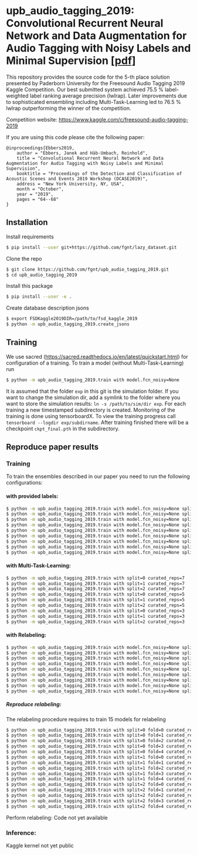# upb_audio_tagging_2019: Convolutional Recurrent Neural Network and Data Augmentation for Audio Tagging with Noisy Labels and Minimal Supervision [\[pdf\]](http://dcase.community/documents/workshop2019/proceedings/DCASE2019Workshop_Ebbers_54.pdf)

This repository provides the source code for the 5-th place solution presented by Paderborn University for the Freesound Audio Tagging 2019 Kaggle Competition.
Our best submitted system achieved 75.5 % label-weighted label ranking average precision (lwlrap).
Later improvements due to sophisticated ensembling including Multi-Task-Learning led to 76.5 % lwlrap outperforming the winner of the competition.

Competition website: https://www.kaggle.com/c/freesound-audio-tagging-2019

If you are using this code please cite the following paper:

```
@inproceedings{Ebbers2019,
    author = "Ebbers, Janek and Häb-Umbach, Reinhold",
    title = "Convolutional Recurrent Neural Network and Data Augmentation for Audio Tagging with Noisy Labels and Minimal Supervision",
    booktitle = "Proceedings of the Detection and Classification of Acoustic Scenes and Events 2019 Workshop (DCASE2019)",
    address = "New York University, NY, USA",
    month = "October",
    year = "2019",
    pages = "64--68"
}

```

## Installation
Install requirements
```bash
$ pip install --user git+https://github.com/fgnt/lazy_dataset.git
```

Clone the repo
```bash
$ git clone https://github.com/fgnt/upb_audio_tagging_2019.git
$ cd upb_audio_tagging_2019
```

Install this package
```bash
$ pip install --user -e .
```

Create database description jsons
```bash
$ export FSDKaggle2019DIR=/path/to/fsd_kaggle_2019
$ python -m upb_audio_tagging_2019.create_jsons
```

## Training
We use sacred (https://sacred.readthedocs.io/en/latest/quickstart.html) for
configuration of a training. To train a model (without Multi-Task-Learning) run
```bash
$ python -m upb_audio_tagging_2019.train with model.fcn_noisy=None
```

It is assumed that the folder `exp` in this git is the simulation folder.
If you want to change the simulation dir, add a symlink to the folder where you
want to store the simulation results: `ln -s /path/to/sim/dir exp`.
For each training a new timestamped subdirectory is created.
Monitoring of the training is done using tensorboardX.
To view the training progress call `tensorboard --logdir exp/subdirname`.
After training finished there will be a checkpoint `ckpt_final.pth` in the
subdirectory.


## Reproduce paper results
### Training
To train the ensembles described in our paper you need to run the following
configurations:
#### with provided labels:
```bash
$ python -m upb_audio_tagging_2019.train with model.fcn_noisy=None split=0 curated_reps=7
$ python -m upb_audio_tagging_2019.train with model.fcn_noisy=None split=1 curated_reps=7
$ python -m upb_audio_tagging_2019.train with model.fcn_noisy=None split=2 curated_reps=7
$ python -m upb_audio_tagging_2019.train with model.fcn_noisy=None split=0 curated_reps=5
$ python -m upb_audio_tagging_2019.train with model.fcn_noisy=None split=1 curated_reps=5
$ python -m upb_audio_tagging_2019.train with model.fcn_noisy=None split=2 curated_reps=5
$ python -m upb_audio_tagging_2019.train with model.fcn_noisy=None split=0 curated_reps=3
$ python -m upb_audio_tagging_2019.train with model.fcn_noisy=None split=1 curated_reps=3
$ python -m upb_audio_tagging_2019.train with model.fcn_noisy=None split=2 curated_reps=3
```
#### with Multi-Task-Learning:
```bash
$ python -m upb_audio_tagging_2019.train with split=0 curated_reps=7
$ python -m upb_audio_tagging_2019.train with split=1 curated_reps=7
$ python -m upb_audio_tagging_2019.train with split=2 curated_reps=7
$ python -m upb_audio_tagging_2019.train with split=0 curated_reps=5
$ python -m upb_audio_tagging_2019.train with split=1 curated_reps=5
$ python -m upb_audio_tagging_2019.train with split=2 curated_reps=5
$ python -m upb_audio_tagging_2019.train with split=0 curated_reps=3
$ python -m upb_audio_tagging_2019.train with split=1 curated_reps=3
$ python -m upb_audio_tagging_2019.train with split=2 curated_reps=3
```

#### with Relabeling:
```bash
$ python -m upb_audio_tagging_2019.train with model.fcn_noisy=None split=0 relabeled=True curated_reps=6
$ python -m upb_audio_tagging_2019.train with model.fcn_noisy=None split=1 relabeled=True curated_reps=6
$ python -m upb_audio_tagging_2019.train with model.fcn_noisy=None split=2 relabeled=True curated_reps=6
$ python -m upb_audio_tagging_2019.train with model.fcn_noisy=None split=0 relabeled=True curated_reps=4
$ python -m upb_audio_tagging_2019.train with model.fcn_noisy=None split=1 relabeled=True curated_reps=4
$ python -m upb_audio_tagging_2019.train with model.fcn_noisy=None split=2 relabeled=True curated_reps=4
$ python -m upb_audio_tagging_2019.train with model.fcn_noisy=None split=0 relabeled=True curated_reps=2
$ python -m upb_audio_tagging_2019.train with model.fcn_noisy=None split=1 relabeled=True curated_reps=2
$ python -m upb_audio_tagging_2019.train with model.fcn_noisy=None split=2 relabeled=True curated_reps=2
```
##### Reproduce relabeling:
The relabeling procedure requires to train 15 models for relabeling
```bash
$ python -m upb_audio_tagging_2019.train with split=0 fold=0 curated_reps=9
$ python -m upb_audio_tagging_2019.train with split=0 fold=1 curated_reps=9
$ python -m upb_audio_tagging_2019.train with split=0 fold=2 curated_reps=9
$ python -m upb_audio_tagging_2019.train with split=0 fold=3 curated_reps=9
$ python -m upb_audio_tagging_2019.train with split=0 fold=4 curated_reps=9
$ python -m upb_audio_tagging_2019.train with split=1 fold=0 curated_reps=9
$ python -m upb_audio_tagging_2019.train with split=1 fold=1 curated_reps=9
$ python -m upb_audio_tagging_2019.train with split=1 fold=2 curated_reps=9
$ python -m upb_audio_tagging_2019.train with split=1 fold=3 curated_reps=9
$ python -m upb_audio_tagging_2019.train with split=1 fold=4 curated_reps=9
$ python -m upb_audio_tagging_2019.train with split=2 fold=0 curated_reps=9
$ python -m upb_audio_tagging_2019.train with split=2 fold=1 curated_reps=9
$ python -m upb_audio_tagging_2019.train with split=2 fold=2 curated_reps=9
$ python -m upb_audio_tagging_2019.train with split=2 fold=3 curated_reps=9
$ python -m upb_audio_tagging_2019.train with split=2 fold=4 curated_reps=9
```
Perform relabeling: Code not yet available


### Inference:
Kaggle kernel not yet public
